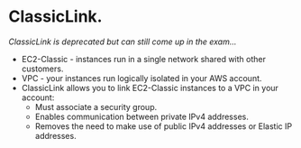 # **ClassicLink.**

_ClassicLink is deprecated but can still come up in the exam..._

* EC2-Classic - instances run in a single network shared with other customers.
* VPC - your instances run logically isolated in your AWS account.
* ClassicLink allows you to link EC2-Classic instances to a VPC in your account:
    * Must associate a security group.
    * Enables communication between private IPv4 addresses.
    * Removes the need to make use of public IPv4 addresses or Elastic IP addresses.